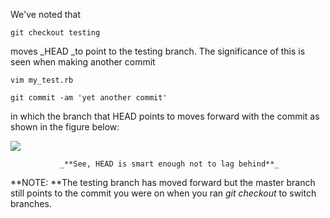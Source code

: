 We've noted that

`git checkout testing`

moves \_HEAD \_to point to the testing branch. The significance of this is seen when making another commit

`vim my_test.rb`

`git commit -am 'yet another commit'`

in which the branch that HEAD points to moves forward with the commit as shown in the figure below:

![](/assets/imp9.png)

```
           _**See, HEAD is smart enough not to lag behind**_
```

**NOTE: **The testing branch has moved forward but the master branch still points to the commit you were on when you ran _git checkout_ to switch branches.

